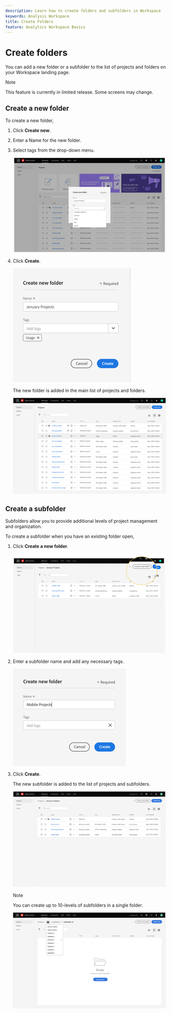 ```yaml
---
description: Learn how to create folders and subfolders in Workspace
keywords: Analysis Workspace
title: Create Folders
feature: Analytics Workspace Basics
---
```


# Create folders

You can add a new folder or a subfolder to the list of projects and folders on your Workspace landing page.

>[!NOTE]
>
>This feature is currently in limited release. Some screens may change.

## Create a new folder

To create a new folder,

1.  Click **Create new**.

1.  Enter a Name for the new folder.

1.  Select tags from the drop-down menu.

    ![](/help/analyze/analysis-workspace/build-workspace-project/assets/select-tags.png)

1.  Click **Create**.

    ![](/help/analyze/analysis-workspace/build-workspace-project/assets/create.png)

    The new folder is added in the main list of projects and folders.

    ![](/help/analyze/analysis-workspace/build-workspace-project/assets/create-new-listed.png)

## Create a subfolder

Subfolders allow you to provide additional levels of project management and organization.

To create a subfolder when you have an existing folder open,

1.  Click **Create a new folder**.

    ![](/help/analyze/analysis-workspace/build-workspace-project/assets/create-subfolder2.png)

1.  Enter a subfolder name and add any necessary tags.

    ![](/help/analyze/analysis-workspace/build-workspace-project/assets/create-subfolder-name.png)

1.  Click **Create**.

    The new subfolder is added to the list of projects and subfolders.

    ![](/help/analyze/analysis-workspace/build-workspace-project/assets/create-subfolder-added.png)

    >[!NOTE]
    >
    >You can create up to 10-levels of subfolders in a single folder.

    ![](/help/analyze/analysis-workspace/build-workspace-project/assets/create-subfolder-limit.png)

